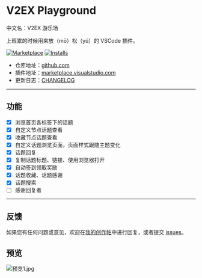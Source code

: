 # V2EX Playground

中文名：V2EX 游乐场

上班累的时候用来放（mō）松（yú）的 VSCode 插件。

[![Marketplace](https://img.shields.io/visual-studio-marketplace/v/chaselen.v2ex-playground.svg?label=Marketplace&style=for-the-badge&logo=visual-studio-code)](https://marketplace.visualstudio.com/items?itemName=chaselen.v2ex-playground)
[![Installs](https://img.shields.io/visual-studio-marketplace/i/chaselen.v2ex-playground.svg?style=for-the-badge)](https://marketplace.visualstudio.com/items?itemName=chaselen.v2ex-playground)

- 仓库地址：[github.com](https://github.com/chaselen/v2ex-playground)
- 插件地址：[marketplace.visualstudio.com](https://marketplace.visualstudio.com/items?itemName=chaselen.v2ex-playground)
- 更新日志：[CHANGELOG](https://github.com/chaselen/v2ex-playground/blob/master/CHANGELOG.md)

---

## 功能

- [x] 浏览首页各标签下的话题
- [x] 自定义节点话题查看
- [x] 收藏节点话题查看
- [x] 自定义话题浏览页面，页面样式跟随主题变化
- [x] 话题回复
- [x] 复制话题标题、链接、使用浏览器打开
- [x] 自动签到领取奖励
- [x] 话题收藏、话题感谢
- [x] 话题搜索
- [ ] 感谢回复者

---

## 反馈

如果您有任何问题或意见，欢迎在[我的创作帖](https://www.v2ex.com/t/703733)中进行回复，或者提交 [issues](https://github.com/chaselen/v2ex-playground/issues)。

## 预览

![预览1.jpg](https://tva1.sinaimg.cn/large/007S8ZIlgy1gjoz8xtsgdj31hv0u07hp.jpg)
